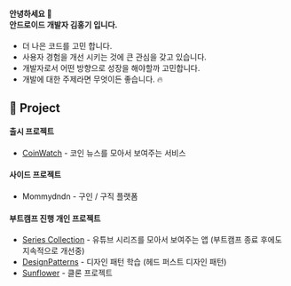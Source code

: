 
#### 안녕하세요 👐 <br> 안드로이드 개발자 김홍기 입니다. <br>

- 더 나은 코드를 고민 합니다. 
- 사용자 경험을 개선 시키는 것에 큰 관심을 갖고 있습니다.
- 개발자로서 어떤 방향으로 성장을 해야할까 고민합니다.
- 개발에 대한 주제라면 무엇이든 좋습니다. 🔥

## 📌 Project 

#### 출시 프로젝트 
- [CoinWatch](https://play.google.com/store/apps/details?id=com.hong7.coinnews&hl=ko&gl=US) - 코인 뉴스를 모아서 보여주는 서비스  <br> 

#### 사이드 프로젝트
- Mommydndn - 구인 / 구직 플랫폼 <br> 

#### 부트캠프 진행 개인 프로젝트 

- [Series Collection](https://github.com/honggi123/series-collection) - 유튜브 시리즈를 모아서 보여주는 앱 (부트캠프 종료 후에도 지속적으로 개선중) <br>
- [DesignPatterns](https://github.com/honggi123/DesignPatterns) - 디자인 패턴 학습 (헤드 퍼스트 디자인 패턴) <br>
- [Sunflower](https://github.com/honggi123/Sunflower) - 클론 프로젝트 <br>  

<!--
**honggi123/honggi123** is a ✨ _special_ ✨ repository because its `README.md` (this file) appears on your GitHub profile.

Here are some ideas to get you started:

- 🔭 I’m currently working on ...
- 🌱 I’m currently learning ...
- 👯 I’m looking to collaborate on ...
- 🤔 I’m looking for help with ...
- 💬 Ask me about ...
- 📫 How to reach me: ...
- 😄 Pronouns: ...
- ⚡ Fun fact: ...
-->
